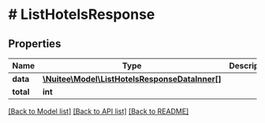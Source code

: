 # # ListHotelsResponse

## Properties

Name | Type | Description | Notes
------------ | ------------- | ------------- | -------------
**data** | [**\Nuitee\Model\ListHotelsResponseDataInner[]**](ListHotelsResponseDataInner.md) |  | [optional]
**total** | **int** |  | [optional]

[[Back to Model list]](../../README.md#models) [[Back to API list]](../../README.md#endpoints) [[Back to README]](../../README.md)
